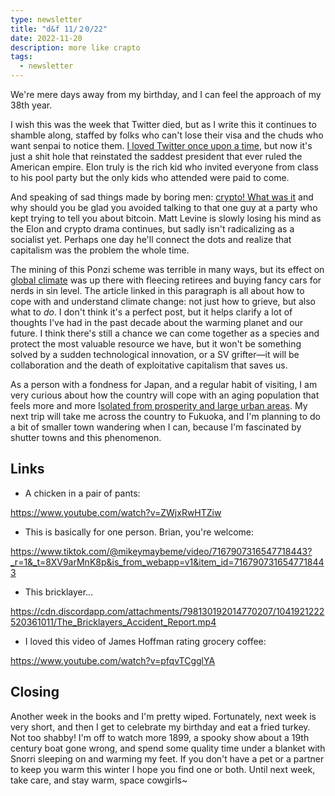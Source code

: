 ```yaml
---
type: newsletter
title: "d&f 11/２0/22"
date: 2022-11-20
description: more like crapto
tags:
  - newsletter
---
```


We're mere days away from my birthday, and I can feel the approach of my 38th year.

I wish this was the week that Twitter died, but as I write this it continues to shamble along, staffed by folks who can't lose their visa and the chuds who want senpai to notice them. [I loved Twitter once upon a time](https://www.brookshelley.com/posts/2022-11-18-online-and-social-in-2022/), but now it's just a shit hole that reinstated the saddest president that ever ruled the American empire. Elon truly is the rich kid who invited everyone from class to his pool party but the only kids who attended were paid to come. 

And speaking of sad things made by boring men: [crypto! What was it](https://www.bloomberg.com/features/2022-the-crypto-story/) and why should you be glad you avoided talking to that one guy at a party who kept trying to tell you about bitcoin. Matt Levine is slowly losing his mind as the Elon and crypto drama continues, but sadly isn't radicalizing as a socialist yet. Perhaps one day he'll connect the dots and realize that capitalism was the problem the whole time.

The mining of this Ponzi scheme was terrible in many ways, but its effect on [global climate](https://nymag.com/intelligencer/article/how-to-think-clearly-about-climate-change.html) was up there with fleecing retirees and buying fancy cars for nerds in sin level. The article linked in this paragraph is all about how to cope with and understand climate change: not just how to grieve, but also what to _do_. I don't think it's a perfect post, but it helps clarify a lot of thoughts I've had in the past decade about the warming planet and our future. I think there's still a chance we can come together as a species and protect the most valuable resource we have, but it won't be something solved by a sudden technological innovation, or a SV grifter—it will be collaboration and the death of exploitative capitalism that saves us.

As a person with a fondness for Japan, and a regular habit of visiting, I am very curious about how the country will cope with an aging population that feels more and more I[solated from prosperity and large urban areas](https://www.nytimes.com/2022/11/05/opinion/japan-society-economy.html). My next trip will take me across the country to Fukuoka, and I'm planning to do a bit of smaller town wandering when I can, because I'm fascinated by shutter towns and this phenomenon.

## Links

- A chicken in a pair of pants:

https://www.youtube.com/watch?v=ZWjxRwHTZiw

- This is basically for one person. Brian, you're welcome:

https://www.tiktok.com/@mikeymaybeme/video/7167907316547718443?_r=1&_t=8XV9arMnK8p&is_from_webapp=v1&item_id=7167907316547718443

- This bricklayer...

https://cdn.discordapp.com/attachments/798130192014770207/1041921222520361011/The_Bricklayers_Accident_Report.mp4

- I loved this video of James Hoffman rating grocery coffee:

https://www.youtube.com/watch?v=pfqvTCgglYA

## Closing

Another week in the books and I'm pretty wiped. Fortunately, next week is very short, and then I get to celebrate my birthday and eat a fried turkey. Not too shabby! I'm off to watch more 1899, a spooky show about a 19th century boat gone wrong, and spend some quality time under a blanket with Snorri sleeping on and warming my feet. If you don't have a pet or a partner to keep you warm this winter I hope you find one or both. Until next week, take care, and stay warm, space cowgirls~